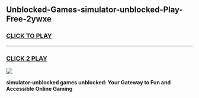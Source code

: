 
## Unblocked-Games-simulator-unblocked-Play-Free-2ywxe
<h3>
<a href="https://premium76.site?title=simulator-unblocked&ref=12A">CLICK TO PLAY</a></h3>
<hr>

<h3>
<a href="https://premium76.site?title=simulator-unblocked&ref=12A">CLICK 2 PLAY</a>
  
</h3>

<a href="https://premium76.site?title=simulator-unblocked&ref=12A"><img src="https://clearcache.store/games.png"></a>


**simulator-unblocked games unblocked: Your Gateway to Fun and Accessible Online Gaming**
